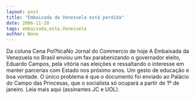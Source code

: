 ```yaml
---
layout: post
title: "Embaixada da Venezuela está perdida"
date: 2006-11-20
tags: embaixada,esta,Venezuela
author: None
---
```

Da coluna Cena Pol?ticaNo Jornal do Commercio de hoje
A Embaixada da Venezuela no Brasil enviou um fax parabenizando o governador eleito, Eduardo Campos, pela vitória nas eleições e ressaltando o interesse em manter parcerias com Estado nos próximo anos. Um gesto de educação e boa vontade. O único problema é que o documento foi enviado ao Palácio do Campo das Princesas, que o socialista só ocupará a partir de 1º de janeiro.
Leia mais aqui (assinantes JC e UOL). 